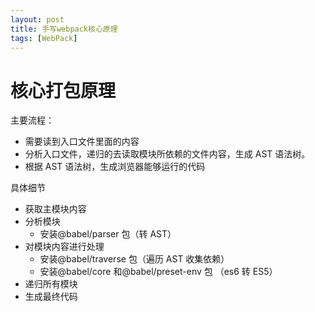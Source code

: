 ```yaml
---
layout: post
title: 手写webpack核心原理
tags: [WebPack]
---
```


# 核心打包原理

主要流程：

- 需要读到入口文件里面的内容
- 分析入口文件，递归的去读取模块所依赖的文件内容，生成 AST 语法树。
- 根据 AST 语法树，生成浏览器能够运行的代码

具体细节

- 获取主模块内容
- 分析模块
  - 安装@babel/parser 包（转 AST）
- 对模块内容进行处理
  - 安装@babel/traverse 包（遍历 AST 收集依赖）
  - 安装@babel/core 和@babel/preset-env 包 （es6 转 ES5）
- 递归所有模块
- 生成最终代码
